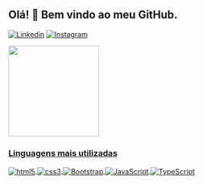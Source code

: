 ## Olá! :wave: Bem vindo ao meu GitHub.

[![Linkedin](https://img.shields.io/badge/LinkedIn-0077B5?style=for-the-badge&logo=linkedin&logoColor=white)](https://www.linkedin.com/in/estevao-bonatto/)
[![Instagram](https://img.shields.io/badge/Instagram-E4405F?style=for-the-badge&logo=instagram&logoColor=white)](https://www.instagram.com/estevao0125/)
<!--[![Discord](https://img.shields.io/badge/Discord-7289DA?style=for-the-badge&logo=discord&logoColor=white)]() -->

<!--![Estevaobonatto GitHub stats](https://github-readme-stats.vercel.app/api?username=estevaobonatto&show_icons=true&theme=chartreuse-dark)-->
<div style="display: incline_block">
	<a href="https://github.com/rafaballerini">        
	<img height="180em" src="https://github-readme-stats.vercel.app/api?username=estevaobonatto&show_icons=true&theme=chartreuse-dark&include_all_commits=true&count_private=true"/>    
</div>


### Linguagens mais utilizadas

<div style="display: incline_block">
  <img align="center" alt="html5" src="https://img.shields.io/badge/HTML5-E34F26?style=for-the-badge&logo=html5&logoColor=white"/>
  <img align="center" alt="css3" src="https://img.shields.io/badge/CSS3-1572B6?style=for-the-badge&logo=css3&logoColor=white"/>
  <img align="center" alt="Bootstrap" src="https://img.shields.io/badge/Bootstrap-563D7C?style=for-the-badge&logo=bootstrap&logoColor=white"/>
  <img align="center" alt="JavaScript" src="https://img.shields.io/badge/JavaScript-F7DF1E?style=for-the-badge&logo=javascript&logoColor=black"/>
  <img align="center" alt="TypeScript" src="https://img.shields.io/badge/TypeScript-007ACC?style=for-the-badge&logo=typescript&logoColor=white"/>
</div> <br>

<!-- ![Estevaobonatto GitHub stats](https://github-readme-stats.vercel.app/api/top-langs/?username=estevaobonatto&theme=blue-green) --->

	
<!--[![Top Langs](https://github-readme-stats.vercel.app/api/top-langs/?username=estevaobonatto&layout=compact)](https://github.com/anuraghazra/github-readme-stats) --->

<!--<div style="display: incline_block">
	<a href="https://github.com/rafaballerini">              
	<img height="180em" src="https://github-readme-stats.vercel.app/api/top-langs/?username=nattohen&layout=compact&langs_count=7&theme=chartreuse-dark"/>    
</div>
-->

